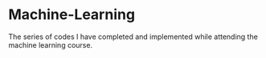 # Machine-Learning
The series of codes I have completed and implemented while attending the machine learning course.
